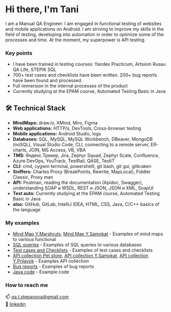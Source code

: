 # Hi there, I'm Tani
I am a Manual QA Engineer. I am engaged in functional testing of websites and mobile applications on Android. I am striving to improve my skills in the field of testing, developing into automation in order to optimize some of the processes and time. At the moment, my superpower is API testing.

### Key points
*   I have been trained in testing courses: Yandex Practicum, Artsiom Rusau QA Life, STEPIK SQL
*   700+ test cases and checklists have been written. 200+ bug reports have been found and processed.
*   Full immersion in the internal processes of the product
*   Currently studying at the EPAM course, Automated Testing Basic in Java

## 🛠 Technical Stack
*   <b>MindMaps:</b> draw.io, XMind, Miro, Figma
*   <b>Web applications:</b> HTTP/s, DevTools, Cross-browser testing
*   <b>Mobile applications:</b> Android Studio, logs 
*   <b>Databases:</b> SQL, MySQL, MySQL Workbench, DBeaver, MongoDB (noSQL), Visual Studio Code, CLI, connecting to a remote server, ER-charts, JOIN, MS Access, VB, VBA
*   <b>TMS:</b> Яндекс.Трекер, Jira, Zephyr Squad, Zephyr Scale, Confluence, Azure DevOps, YouTrack, TestRail, QASE, TestIT
*   <b>CLI:</b>  cmd, cygwin terminal, powershelll, git bash, git gui, gitkraken
*   <b>Sniffers:</b> Charles Proxy (BreakPoints, Rewrite, MapLocal), Fiddler Classic, Proxy man
*   <b>API:</b> Postman, reading the documentation (Apidoc, Swagger), understanding SOAP и WSDL, REST и JSON, JSON и XML, SoapUI
*   <b>Test auto:</b> Currently studying at the EPAM course, Automated Testing Basic in Java
*   <b>also:</b> GitHub, GitLab, IntelliJ IDEA, HTML‚ CSS, Java, С/С++  basics of the language

### My examples

*   [Mind Map Y.Marshruts](https://miro.com/app/board/uXjVOxBLdRQ=/?share_link_id=740124791483), [Mind Map Y.Samokat](https://miro.com/app/board/uXjVPXBUMe0=/?share_link_id=185232405993)  - Examples of mind maps to various functional
*   [SQL queries](https://github.com/Tani-QA/sql_to_database) - Examples of SQL queries to various databases
*   [Test cases and Checklists](https://drive.google.com/drive/folders/1ol1bSBbI6H7pKGgqN6796fiUtGl2lY_R?usp=sharing) - Examples of test cases and checklists
*   [API collection Pet store](https://www.postman.com/tat-qa/workspace/qa-artsiom/collection/21848697-c23409b5-9d3a-449b-94c0-2665cbb5f939?action=share&creator=21848697), [API collection Y.Samokat](https://www.postman.com/tat-qa/workspace/yandex-samokat/collection/21848697-0ed713db-5b4c-4f14-a710-06860a668159?action=share&creator=21848697), [API collection Y.Prilavok](https://www.postman.com/tat-qa/workspace/yandex-prilavok/collection/21848697-0ea21ba0-2eb1-4db2-88fd-4beb7754f276?action=share&creator=21848697) - Examples API collection
*   [Bug reports](https://drive.google.com/drive/folders/1Irj-gBZ-BUYJgVKO2ctmSDXPHLgjzewq?usp=sharing) - Examples of bug reports
*   [Java code](https://github.com/Tani-QA/EPAM_Java) - Example code




### How to reach me

 📫 <a href='mailto:qa.t.stepanova@gmail.com'>qa.t.stepanova@gmail.com</a><br>
 💬 <a href='https://www.linkedin.com/in/qa-tstepanova/'>linkedin</a>



<!--

**Tani-QA/tani-qa** is a ✨ _special_ ✨ repository because its `README.md` (this file) appears on your GitHub profile.

Here are some ideas to get you started:

- 🔭 I’m currently working on ...
- 🌱 I’m currently learning ...
- 👯 I’m looking to collaborate on ...
- 🤔 I’m looking for help with ...
- 💬 Ask me about ...
- 📫 How to reach me: ...
- 😄 Pronouns: ...
- ⚡ Fun fact: ...
-->
